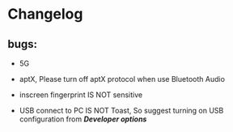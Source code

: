 # Changelog

## bugs:

 - 5G

 - aptX, Please turn off aptX protocol when use Bluetooth Audio

 - inscreen fingerprint IS NOT sensitive

 - USB connect to PC IS NOT Toast, So suggest turning on USB configuration from ***Developer options***
